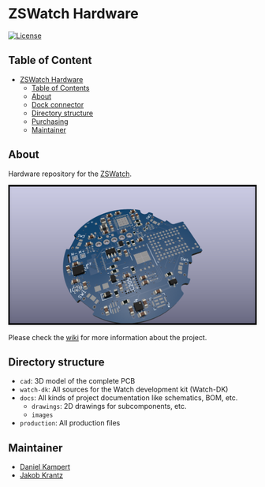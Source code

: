 # ZSWatch Hardware

[![License](https://img.shields.io/badge/License-GPL%203.0-blue.svg)](https://opensource.org/license/gpl-3-0/)

## Table of Content

- [ZSWatch Hardware](#zswatch-hardware)
  - [Table of Contents](#table-of-contents)
  - [About](#about)
  - [Dock connector](#dock-connector)
  - [Directory structure](#directory-structure)
  - [Purchasing](#purchasing)
  - [Maintainer](#maintainer)

## About

Hardware repository for the [ZSWatch](https://github.com/jakkra/ZSWatch).

![PCB Top side](/docs/images/Image_Complete.png)

Please check the [wiki](https://github.com/jakkra/ZSWatch/wiki) for more information about the project.

## Directory structure

- `cad`: 3D model of the complete PCB
- `watch-dk`: All sources for the Watch development kit (Watch-DK)
- `docs`: All kinds of project documentation like schematics, BOM, etc.
  - `drawings`: 2D drawings for subcomponents, etc.
  - `images`
- `production`: All production files

## Maintainer

- [Daniel Kampert](mailto:daniel.kameprt@kampis-elektroecke.de)
- [Jakob Krantz](mail@jakobkrantz.se)
